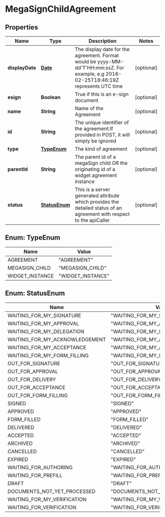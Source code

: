 
# MegaSignChildAgreement

## Properties
Name | Type | Description | Notes
------------ | ------------- | ------------- | -------------
**displayDate** | [**Date**](Date.md) | The display date for the agreement. Format would be yyyy-MM-dd&#39;T&#39;HH:mm:ssZ. For example, e.g 2016-02-25T18:46:19Z represents UTC time |  [optional]
**esign** | **Boolean** | True if this is an e-sign document |  [optional]
**name** | **String** | Name of the Agreement |  [optional]
**id** | **String** | The unique identifier of the agreement.If provided in POST, it will simply be ignored |  [optional]
**type** | [**TypeEnum**](#TypeEnum) | The kind of agreement |  [optional]
**parentId** | **String** | The parent id of a megaSign child *OR* the originating id of a widget agreement instance |  [optional]
**status** | [**StatusEnum**](#StatusEnum) | This is a server generated attribute which provides the detailed status of an agreement with respect to the apiCaller |  [optional]


<a name="TypeEnum"></a>
## Enum: TypeEnum
Name | Value
---- | -----
AGREEMENT | &quot;AGREEMENT&quot;
MEGASIGN_CHILD | &quot;MEGASIGN_CHILD&quot;
WIDGET_INSTANCE | &quot;WIDGET_INSTANCE&quot;


<a name="StatusEnum"></a>
## Enum: StatusEnum
Name | Value
---- | -----
WAITING_FOR_MY_SIGNATURE | &quot;WAITING_FOR_MY_SIGNATURE&quot;
WAITING_FOR_MY_APPROVAL | &quot;WAITING_FOR_MY_APPROVAL&quot;
WAITING_FOR_MY_DELEGATION | &quot;WAITING_FOR_MY_DELEGATION&quot;
WAITING_FOR_MY_ACKNOWLEDGEMENT | &quot;WAITING_FOR_MY_ACKNOWLEDGEMENT&quot;
WAITING_FOR_MY_ACCEPTANCE | &quot;WAITING_FOR_MY_ACCEPTANCE&quot;
WAITING_FOR_MY_FORM_FILLING | &quot;WAITING_FOR_MY_FORM_FILLING&quot;
OUT_FOR_SIGNATURE | &quot;OUT_FOR_SIGNATURE&quot;
OUT_FOR_APPROVAL | &quot;OUT_FOR_APPROVAL&quot;
OUT_FOR_DELIVERY | &quot;OUT_FOR_DELIVERY&quot;
OUT_FOR_ACCEPTANCE | &quot;OUT_FOR_ACCEPTANCE&quot;
OUT_FOR_FORM_FILLING | &quot;OUT_FOR_FORM_FILLING&quot;
SIGNED | &quot;SIGNED&quot;
APPROVED | &quot;APPROVED&quot;
FORM_FILLED | &quot;FORM_FILLED&quot;
DELIVERED | &quot;DELIVERED&quot;
ACCEPTED | &quot;ACCEPTED&quot;
ARCHIVED | &quot;ARCHIVED&quot;
CANCELLED | &quot;CANCELLED&quot;
EXPIRED | &quot;EXPIRED&quot;
WAITING_FOR_AUTHORING | &quot;WAITING_FOR_AUTHORING&quot;
WAITING_FOR_PREFILL | &quot;WAITING_FOR_PREFILL&quot;
DRAFT | &quot;DRAFT&quot;
DOCUMENTS_NOT_YET_PROCESSED | &quot;DOCUMENTS_NOT_YET_PROCESSED&quot;
WAITING_FOR_MY_VERIFICATION | &quot;WAITING_FOR_MY_VERIFICATION&quot;
WAITING_FOR_VERIFICATION | &quot;WAITING_FOR_VERIFICATION&quot;



